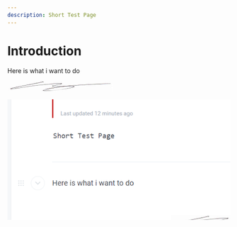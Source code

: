 ```yaml
---
description: Short Test Page
---
```


# Introduction

Here is what i want to do

![](.gitbook/assets/tu-pian-1.png)

![](.gitbook/assets/image.png)



